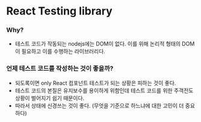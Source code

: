 # React Testing library

### Why?

- 테스트 코드가 작동되는 nodejs에는 DOM이 없다. 이를 위해 논리적 형태의 DOM이 필요하고 이를 수행하는 라이브러리다.

### 언제 테스트 코드를 작성하는 것이 좋을까?

- 되도록이면 only React 컴포넌트 테스트가 되는 상황은 피하는 것이 좋다.
- 테스트 코드의 본질은 유지보수를 용이하게 위함인데 테스트 코드를 위한 주객전도 상황이 벌어지기 쉽기 때문이다.
- 따라서 상태에 신경쓰는 것이 좋다. (무엇을 기준으로 하느냐에 대한 고민이 더 중요하다)
